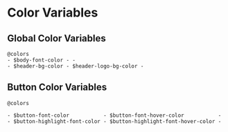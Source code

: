Color Variables
===============

## Global Color Variables

```
@colors
- $body-font-color - -
- $header-bg-color - $header-logo-bg-color -
```

## Button Color Variables

```
@colors

- $button-font-color           - $button-font-hover-color           -
- $button-highlight-font-color - $button-highlight-font-hover-color -
```
